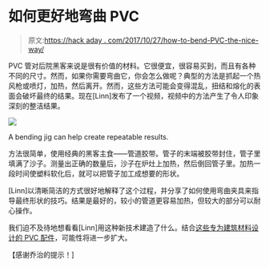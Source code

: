 # 如何更好地弯曲 PVC

> 原文:[https://hack aday . com/2017/10/27/how-to-bend-PVC-the-nice-way/](https://hackaday.com/2017/10/27/how-to-bend-pvc-the-nice-way/)

PVC 管对后院黑客来说是很有价值的材料。它很便宜，很容易买到，而且有各种不同的尺寸。然而，如果你需要弯曲它，你会怎么做呢？典型的方法是抓起一个热风枪或喷灯，加热，然后离开。然而，这些方法可能会变得混乱，扭结和熔化的表面会破坏最终的结果。现在[Linn]发布了一个视频，视频中的方法产生了令人印象深刻的整洁结果。

![](../Images/1eb534278e5f1b26aa906c7ca6c66cb0.png)

A bending jig can help create repeatable results.

方法很简单，使用经典的黑客主食——管道胶带。管子的末端被胶带封住，管子里填满了沙子。测量出正确的数量后，沙子在炉灶上加热，然后倒回管子里。加热一段时间使塑料软化后，就可以把管子加工成想要的形状。

[Linn]以清晰简洁的方式很好地解释了这个过程，并分享了如何使用弯曲夹具来指导最终形状的技巧。结果是最好的，较小的管道更容易加热，但较大的部分可以耐心操作。

我们迫不及待地想看看[Linn]用这种新技术建造了什么。结合[这些专为建筑材料设计的 PVC 配件](https://hackaday.com/2010/09/10/pvc-pipe-fittings-just-for-building-stuff/)，可能性将进一步扩大。

【感谢乔治的提示！]